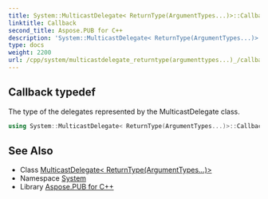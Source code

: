```yaml
---
title: System::MulticastDelegate< ReturnType(ArgumentTypes...)>::Callback typedef
linktitle: Callback
second_title: Aspose.PUB for C++
description: 'System::MulticastDelegate< ReturnType(ArgumentTypes...)>::Callback typedef. The type of the delegates represented by the MulticastDelegate class in C++.'
type: docs
weight: 2200
url: /cpp/system/multicastdelegate_returntype(argumenttypes...)_/callback/
---
```

## Callback typedef


The type of the delegates represented by the MulticastDelegate class.

```cpp
using System::MulticastDelegate< ReturnType(ArgumentTypes...)>::Callback =  Delegate<ReturnType(ArgumentTypes...)>
```

## See Also

* Class [MulticastDelegate< ReturnType(ArgumentTypes...)>](../)
* Namespace [System](../../)
* Library [Aspose.PUB for C++](../../../)
